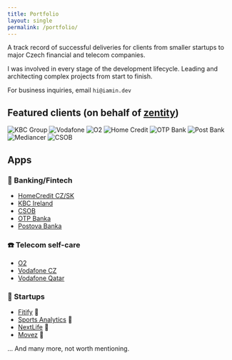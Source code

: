```yaml
---
title: Portfolio
layout: single
permalink: /portfolio/
---
```


A track record of successful deliveries for clients from smaller startups to major Czech financial and telecom companies.

I was involved in every stage of the development lifecycle. Leading and architecting complex projects from start to finish. 

For business inquiries, email `hi@iamin.dev`

## Featured clients (on behalf of [zentity](https://zentity.com/))
<section class="customers bg-grey">
    <div class="logos">
        <span>
            <img src="../../assets/images/companies/kbc.png" alt="KBC Group" title="KBC Group">
        </span>
        <span>
            <img src="../../assets/images/companies/vodafone.png" alt="Vodafone" title="Vodafone">
        </span>
        <span>
            <img src="../../assets/images/companies/o2.png" alt="O2" title="O2">
        </span>
        <span>
            <img src="../../assets/images/companies/homecredit.png" alt="Home Credit" title="Home Credit">
        </span>
        <span>
            <img src="../../assets/images/companies/otp.png" alt="OTP Bank" title="OTP Bank">
        </span>
        <span>
            <img src="../../assets/images/companies/postbank.png" alt="Post Bank" title="Post Bank">
        </span>
                <span>
            <img src="../../assets/images/companies/mediancer.png" alt="Mediancer" title="Mediancer">
        </span>
        <span>
            <img src="../../assets/images/companies/csob.png" alt="CSOB" title="CSOB">
        </span>
    </div>
</section>

## Apps

### :bank: Banking/Fintech
- [HomeCredit CZ/SK](https://apps.apple.com/cz/app/home-credit-cz/id1465789992)
- [KBC Ireland](https://apps.apple.com/in/app/kbc-ireland-mobile-banking/id718860283)
- [CSOB](https://apps.apple.com/cz/app/%C4%8Dsob-ceb-mobile/id1301368490)
- [OTP Banka](https://apps.apple.com/us/app/otp-banka/id1166197775)
- [Postova Banka](https://itunes.apple.com/sk/app/po%25C5%25A1tov%25C3%25A1-banka/id1164475591?l=sk&mt=8)

### :phone: Telecom self-care
- [O2](https://itunes.apple.com/cz/app/moje-o2/id564164409?l=cs&mt=8)
- [Vodafone CZ](https://itunes.apple.com/cz/app/m%25C5%25AFj-vodafone/id509838162?l=cs&mt=8)
- [Vodafone Qatar](https://apps.apple.com/vn/app/my-vodafone-qatar/id1076290326)

### :rocket: Startups
- [Fitify](https://apps.apple.com/app/apple-store/id1463386686?mt=8) :muscle:
- [Sports Analytics](https://apps.apple.com/us/app/tennislocker-player-parent/id1262740891) :tennis:
- [NextLife](https://itunes.apple.com/cz/app/nextlife/id1267209934?l=cs&mt=8) :pill:
- [Movez](https://itunes.apple.com/us/app/movez/id1167356396?mt=8) :tada:

... And many more, not worth mentioning.
